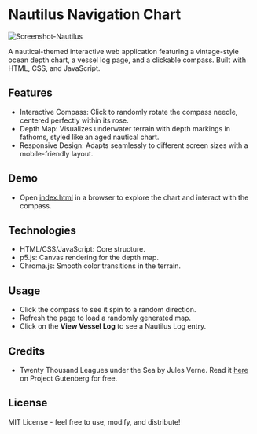 # Nautilus Navigation Chart

<img alt="Screenshot-Nautilus" src="https://github.com/user-attachments/assets/2bd11dd4-39a1-41a5-8cba-ca6982ce26c0" />

A nautical-themed interactive web application featuring a vintage-style ocean depth chart, a vessel log page, and a clickable compass. Built with HTML, CSS, and JavaScript.

## Features
* Interactive Compass: Click to randomly rotate the compass needle, centered perfectly within its rose.
* Depth Map: Visualizes underwater terrain with depth markings in fathoms, styled like an aged nautical chart.
* Responsive Design: Adapts seamlessly to different screen sizes with a mobile-friendly layout.

## Demo
* Open [index.html](https://edisedis777.github.io/Nautilus-Chart/) in a browser to explore the chart and interact with the compass.

## Technologies
* HTML/CSS/JavaScript: Core structure.
* p5.js: Canvas rendering for the depth map.
* Chroma.js: Smooth color transitions in the terrain.

## Usage
* Click the compass to see it spin to a random direction.
* Refresh the page to load a randomly generated map. 
* Click on the **View Vessel Log** to see a Nautilus Log entry. 

## Credits
* Twenty Thousand Leagues under the Sea by Jules Verne. Read it [here](https://www.gutenberg.org/ebooks/164) on Project Gutenberg for free. 

## License
MIT License - feel free to use, modify, and distribute!
